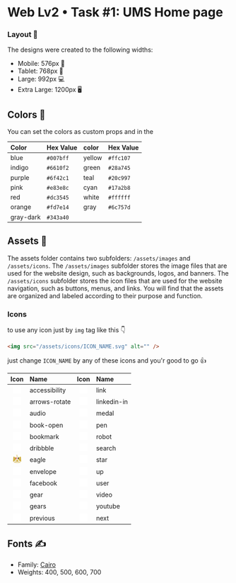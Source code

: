 # Web Lv2 • Task #1: UMS Home page

### Layout 📐

The designs were created to the following widths:

- Mobile: 576px 📱
- Tablet: 768px 📱
- Large: 992px 💻
- Extra Large: 1200px 🖥

## Colors 🎨

You can set the colors as custom props and in the

| Color     | Hex Value | color  | Hex Value |
| :-------- | :-------- | :----- | :-------- |
| blue      | `#007bff` | yellow | `#ffc107` |
| indigo    | `#6610f2` | green  | `#28a745` |
| purple    | `#6f42c1` | teal   | `#20c997` |
| pink      | `#e83e8c` | cyan   | `#17a2b8` |
| red       | `#dc3545` | white  | `#ffffff` |
| orange    | `#fd7e14` | gray   | `#6c757d` |
| gray-dark | `#343a40` |        |           |

## Assets 📁

The assets folder contains two subfolders: `/assets/images` and `/assets/icons`. The `/assets/images` subfolder stores the image files that are used for the website design, such as backgrounds, logos, and banners. The `/assets/icons` subfolder stores the icon files that are used for the website navigation, such as buttons, menus, and links. You will find that the assets are organized and labeled according to their purpose and function.

### Icons

to use any icon just by `img` tag like this 👇

```html
<img src="/assets/icons/ICON_NAME.svg" alt="" />
```

just change `ICON_NAME` by any of these icons and you'r good to go 👍

| Icon                                                                                | Name          | Icon                                                                              | Name        |
| :----------------------------------------------------------------------------------: | :------------ | :--------------------------------------------------------------------------------: | :---------- |
| <img src="./public/assets/icons/accessibility.svg" alt="" width="18" height="18" /> | accessibility | <img src="./public/assets/icons/link.svg" alt="" width="18" height="18" />        | link        |
| <img src="./public/assets/icons/arrows-rotate.svg" alt="" width="18" height="18" /> | arrows-rotate | <img src="./public/assets/icons/linkedin-in.svg" alt="" width="18" height="18" /> | linkedin-in |
| <img src="./public/assets/icons/audio.svg" alt="" width="18" height="18" />         | audio         | <img src="./public/assets/icons/medal.svg" alt="" width="18" height="18" />       | medal       |
| <img src="./public/assets/icons/book-open.svg" alt="" width="18" height="18" />     | book-open     | <img src="./public/assets/icons/pen.svg" alt="" width="18" height="18" />         | pen         |
| <img src="./public/assets/icons/bookmark.svg" alt="" width="18" height="18" />      | bookmark      | <img src="./public/assets/icons/robot.svg" alt="" width="18" height="18" />       | robot       |
| <img src="./public/assets/icons/dribbble.svg" alt="" width="18" height="18" />      | dribbble      | <img src="./public/assets/icons/search.svg" alt="" width="18" height="18" />      | search      |
| <img src="./public/assets/icons/eagle.svg" alt="" width="18" height="18" />         | eagle         | <img src="./public/assets/icons/star.svg" alt="" width="18" height="18" />        | star        |
| <img src="./public/assets/icons/envelope.svg" alt="" width="18" height="18" />      | envelope      | <img src="./public/assets/icons/up.svg" alt="" width="18" height="18" />          | up          |
| <img src="./public/assets/icons/facebook.svg" alt="" width="18" height="18" />      | facebook      | <img src="./public/assets/icons/user.svg" alt="" width="18" height="18" />        | user        |
| <img src="./public/assets/icons/gear.svg" alt="" width="18" height="18" />          | gear          | <img src="./public/assets/icons/video.svg" alt="" width="18" height="18" />       | video       |
| <img src="./public/assets/icons/gears.svg" alt="" width="18" height="18" />         | gears         | <img src="./public/assets/icons/youtube.svg" alt="" width="18" height="18" />     | youtube     |
| <img src="./public/assets/icons/previous.svg" alt="" width="18" height="18" />      | previous      | <img src="./public/assets/icons/next.svg" alt="" width="18" height="18" />        | next        |

## Fonts ✍

- Family: [Cairo](https://fonts.google.com/specimen/Cairo)
- Weights: 400, 500, 600, 700
